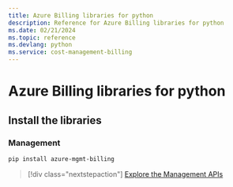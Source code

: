 ```yaml
---
title: Azure Billing libraries for python
description: Reference for Azure Billing libraries for python
ms.date: 02/21/2024
ms.topic: reference
ms.devlang: python
ms.service: cost-management-billing
---
```

# Azure Billing libraries for python

## Install the libraries


### Management

```bash
pip install azure-mgmt-billing
```
> [!div class="nextstepaction"]
> [Explore the Management APIs](/python/api/azure-mgmt-billing/)

